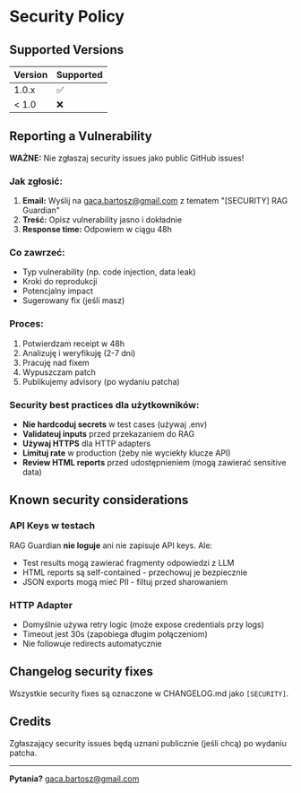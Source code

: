 # Security Policy

## Supported Versions

| Version | Supported          |
| ------- | ------------------ |
| 1.0.x   | :white_check_mark: |
| < 1.0   | :x:                |

## Reporting a Vulnerability

**WAŻNE:** Nie zgłaszaj security issues jako public GitHub issues!

### Jak zgłosić:

1. **Email:** Wyślij na gaca.bartosz@gmail.com z tematem "[SECURITY] RAG Guardian"
2. **Treść:** Opisz vulnerability jasno i dokładnie
3. **Response time:** Odpowiem w ciągu 48h

### Co zawrzeć:

- Typ vulnerability (np. code injection, data leak)
- Kroki do reprodukcji
- Potencjalny impact
- Sugerowany fix (jeśli masz)

### Proces:

1. Potwierdzam receipt w 48h
2. Analizuję i weryfikuję (2-7 dni)
3. Pracuję nad fixem
4. Wypuszczam patch
5. Publikujemy advisory (po wydaniu patcha)

### Security best practices dla użytkowników:

- **Nie hardcoduj secrets** w test cases (używaj .env)
- **Validateuj inputs** przed przekazaniem do RAG
- **Używaj HTTPS** dla HTTP adapters
- **Limituj rate** w production (żeby nie wyciekły klucze API)
- **Review HTML reports** przed udostępnieniem (mogą zawierać sensitive data)

## Known security considerations

### API Keys w testach

RAG Guardian **nie loguje** ani nie zapisuje API keys. Ale:
- Test results mogą zawierać fragmenty odpowiedzi z LLM
- HTML reports są self-contained - przechowuj je bezpiecznie
- JSON exports mogą mieć PII - filtuj przed sharowaniem

### HTTP Adapter

- Domyślnie używa retry logic (może expose credentials przy logs)
- Timeout jest 30s (zapobiega długim połączeniom)
- Nie followuje redirects automatycznie

## Changelog security fixes

Wszystkie security fixes są oznaczone w CHANGELOG.md jako `[SECURITY]`.

## Credits

Zgłaszający security issues będą uznani publicznie (jeśli chcą) po wydaniu patcha.

---

**Pytania?** gaca.bartosz@gmail.com
